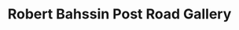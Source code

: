 ---
title: "Robert Bahssin Post Road Gallery"
url: /larchmont/robert-bahssin-post-road-gallery/
shop: Antiquitäten
---